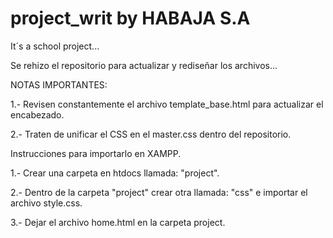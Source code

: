 # project_writ by HABAJA S.A
It´s a school project...

Se rehizo el repositorio para actualizar y rediseñar los archivos...

NOTAS IMPORTANTES: 

1.- Revisen constantemente el archivo template_base.html para actualizar el encabezado.

2.- Traten de unificar el CSS en el master.css dentro del repositorio.

Instrucciones para importarlo en XAMPP.

1.- Crear una carpeta en htdocs llamada: "project".

2.- Dentro de la carpeta "project" crear otra llamada: "css" e importar el archivo style.css.

3.- Dejar el archivo home.html en la carpeta project.
